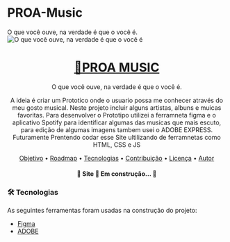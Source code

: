 # PROA-Music
O que você ouve, na verdade é que o você é.
![O que você ouve, na verdade é que o você é](https://user-images.githubusercontent.com/104120168/190834365-eca58052-fe45-496b-9781-e7dc5f6c3910.jpg)
<h1 align="center">
    <a href="https://pt-br.reactjs.org/">🔗PROA MUSIC</a>
</h1>
<p align="center"> O que você ouve, na verdade é que o você é.</p>
<p align="center"> A ideia é criar um Prototico onde o usuario possa me conhecer através do meu gosto musical. Neste projeto incluir alguns artistas, albuns e muicas favoritas. Para desenvolver o Prototipo utilizei a ferramneta figma e o aplicativo Spotify para identificar algumas das musicas que mais escuto, para edição de algumas imagens tambem usei o ADOBE EXPRESS. Futuramente Prentendo codar esse Site ultilizando de ferramnetas como HTML, CSS e JS </p>

<p align="center">
 <a href="#objetivo">Objetivo</a> •
 <a href="#roadmap">Roadmap</a> • 
 <a href="#tecnologias">Tecnologias</a> • 
 <a href="#contribuicao">Contribuição</a> • 
 <a href="#licenc-a">Licença</a> • 
 <a href="#autor">Autor</a>
</p>


<h4 align="center"> 
	🚧   Site 🚀 Em construção...  🚧
</h4>

### 🛠 Tecnologias

As seguintes ferramentas foram usadas na construção do projeto:

- [Figma](https://www.figma.com/)
- [ADOBE](https://express.adobe.com/)
